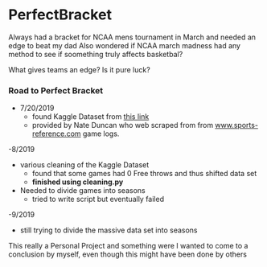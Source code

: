 # PerfectBracket

Always had a bracket for NCAA mens tournament in March and needed an edge to beat my dad
Also wondered if NCAA march madness had any method to see if soomething truly affects basketbal?


What gives teams an edge? Is it pure luck?



### Road to Perfect Bracket

[identifier]:https://www.kaggle.com/nateduncan/2011current-ncaa-basketball-games/downloads/2011current-ncaa-basketball-games.zip/

- 7/20/2019
  - found Kaggle Dataset from [this link][identifier]
  - provided by Nate Duncan who web scraped from from www.sports-reference.com game logs.


-8/2019
 - various cleaning of the Kaggle Dataset
   - found that some games had 0 Free throws and thus shifted data set
   - **finished using cleaning.py**
 - Needed to divide games into seasons
   - tried to write script but eventually failed

-9/2019
 - still trying to divide the massive data set into seasons
   
   
   
   
   
   
This really a Personal Project and something were I wanted to come to a conclusion by myself, even though this might have been done by others
